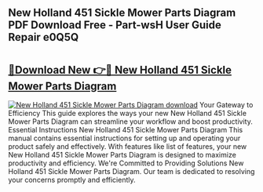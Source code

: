 ## New Holland 451 Sickle Mower Parts Diagram PDF Download Free - Part-wsH User Guide Repair e0Q5Q

# <h2><a href="http://dfqw2iv.blite.top/?on=New+Holland+451+Sickle+Mower+Parts+Diagram">🔗Download New 👉🔴 New Holland 451 Sickle Mower Parts Diagram</a></h2>

[![New Holland 451 Sickle Mower Parts Diagram download](https://i.imgur.com/lujVjoI.png)](http://dfqw2iv.blite.top/?on=New+Holland+451+Sickle+Mower+Parts+Diagram)
Your Gateway to Efficiency This guide explores the ways your new New Holland 451 Sickle Mower Parts Diagram can streamline your workflow and boost productivity. Essential Instructions New Holland 451 Sickle Mower Parts Diagram This manual contains essential instructions for setting up and operating your product safely and effectively. With features like list of features, your new New Holland 451 Sickle Mower Parts Diagram is designed to maximize productivity and efficiency. We're Committed to Providing Solutions New Holland 451 Sickle Mower Parts Diagram. Our team is dedicated to resolving your concerns promptly and efficiently.
